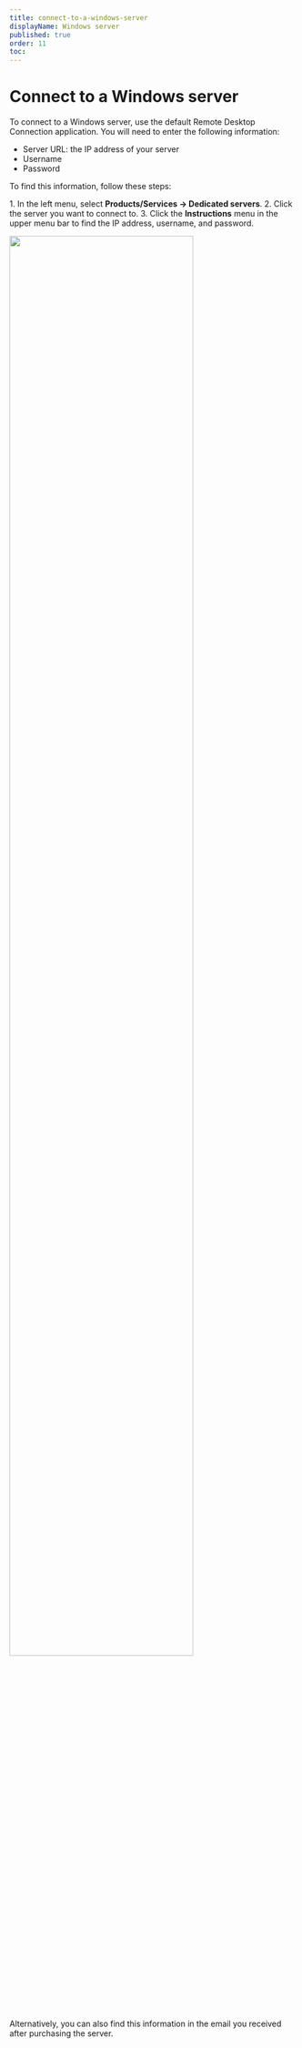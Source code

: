 ```yaml
---
title: connect-to-a-windows-server
displayName: Windows server
published: true
order: 11
toc:
---
```

# Connect to a Windows server

To connect to a Windows server, use the default Remote Desktop Connection application. You will need to enter the following information:

- Server URL: the IP address of your server
- Username
- Password

To find this information, follow these steps:

1\. In the left menu, select **Products/Services → Dedicated servers**.
2\. Click the server you want to connect to.
3\. Click the **Instructions** menu in the upper menu bar to find the IP address, username, and password.

<img src="https://assets.gcore.pro/docs/hosting/dedicated-servers/manage/connect/connect-to-a-windows-server/13068570817553.png" alt="" width="80%">

Alternatively, you can also find this information in the email you received after purchasing the server.